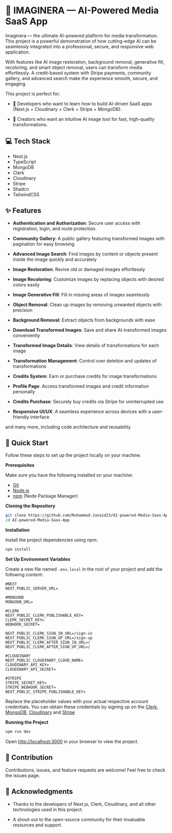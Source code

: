 # 🤖 IMAGINERA — AI-Powered Media SaaS App

Imaginera — the ultimate AI-powered platform for media transformation. This project is a powerful demonstration of how cutting-edge AI can be seamlessly integrated into a professional, secure, and responsive web application.

With features like AI image restoration, background removal, generative fill, recoloring, and smart object removal, users can transform media effortlessly. A credit-based system with Stripe payments, community gallery, and advanced search make the experience smooth, secure, and engaging.

This project is perfect for:

- 🚀 Developers who want to learn how to build AI-driven SaaS apps (Next.js + Cloudinary + Clerk + Stripe + MongoDB).

- 🎨 Creators who want an intuitive AI image tool for fast, high-quality transformations.

## 💻 Tech Stack

- Next.js
- TypeScript
- MongoDB
- Clerk
- Cloudinary
- Stripe
- Shadcn
- TailwindCSS

## ✨ Features

- **Authentication and Authorization**: Secure user access with registration, login, and route protection.

- **Community Gallery**: A public gallery featuring transformed images with pagination for easy browsing

- **Advanced Image Search**: Find images by content or objects present inside the image quickly and accurately

- **Image Restoration**: Revive old or damaged images effortlessly

- **Image Recoloring**: Customize images by replacing objects with desired colors easily

- **Image Generative Fill**: Fill in missing areas of images seamlessly

- **Object Removal**: Clean up images by removing unwanted objects with precision

- **Background Removal**: Extract objects from backgrounds with ease

- **Download Transformed Images**: Save and share AI-transformed images conveniently

- **Transformed Image Details**: View details of transformations for each image

- **Transformation Management**: Control over deletion and updates of transformations

- **Credits System**: Earn or purchase credits for image transformations

- **Profile Page**: Access transformed images and credit information personally

- **Credits Purchase**: Securely buy credits via Stripe for uninterrupted use

- **Responsive UI/UX**: A seamless experience across devices with a user-friendly interface

and many more, including code architecture and reusability

## 🤸 Quick Start

Follow these steps to set up the project locally on your machine.

**Prerequisites**

Make sure you have the following installed on your machine:

- [Git](https://git-scm.com/)
- [Node.js](https://nodejs.org/en)
- [npm](https://www.npmjs.com/) (Node Package Manager)

**Cloning the Repository**

```bash
git clone https://github.com/Muhammad-Junaid23/AI-powered-Media-Saas-App.git
cd AI-powered-Media-Saas-App
```

**Installation**

Install the project dependencies using npm:

```bash
npm install
```

**Set Up Environment Variables**

Create a new file named `.env.local` in the root of your project and add the following content:

```env
#NEXT
NEXT_PUBLIC_SERVER_URL=

#MONGODB
MONGODB_URL=

#CLERK
NEXT_PUBLIC_CLERK_PUBLISHABLE_KEY=
CLERK_SECRET_KEY=
WEBHOOK_SECRET=

NEXT_PUBLIC_CLERK_SIGN_IN_URL=/sign-in
NEXT_PUBLIC_CLERK_SIGN_UP_URL=/sign-up
NEXT_PUBLIC_CLERK_AFTER_SIGN_IN_URL=/
NEXT_PUBLIC_CLERK_AFTER_SIGN_UP_URL=/

#CLOUDINARY
NEXT_PUBLIC_CLOUDINARY_CLOUD_NAME=
CLOUDINARY_API_KEY=
CLOUDINARY_API_SECRET=

#STRIPE
STRIPE_SECRET_KEY=
STRIPE_WEBHOOK_SECRET=
NEXT_PUBLIC_STRIPE_PUBLISHABLE_KEY=
```

Replace the placeholder values with your actual respective account credentials. You can obtain these credentials by signing up on the [Clerk](https://clerk.com/), [MongoDB](https://www.mongodb.com/), [Cloudinary](https://cloudinary.com/) and [Stripe](https://stripe.com)

**Running the Project**

```bash
npm run dev
```

Open [http://localhost:3000](http://localhost:3000) in your browser to view the project.

## 🤝 Contribution

Contributions, issues, and feature requests are welcome! Feel free to check the issues page.

## 🙏 Acknowledgments

- Thanks to the developers of Next.js, Clerk, Cloudinary, and all other technologies used in this project.

- A shout-out to the open-source community for their invaluable resources and support.
